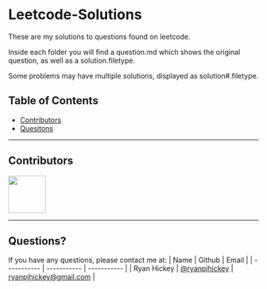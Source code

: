 # Leetcode-Solutions

These are my solutions to questions found on leetcode. 

Inside each folder you will find a question.md which shows the original question, as well as a solution.filetype.

Some problems may have multiple solutions, displayed as solution#.filetype.

## Table of Contents
- [Contributors](#Contributors)
- [Quesitons](#Questions)

---

## Contributors

[<img src="https://avatars.githubusercontent.com/u/108383347?v=4.png" width="75" height="75">](https://github.com/ryanpjhickey)

---

## Questions?

If you have any questions, please contact me at:
| Name | Github | Email |
| ----------- | ----------- | ----------- |
| Ryan Hickey | [@ryanpjhickey](https://github.com/ryanpjhickey) | ryanpjhickey@gmail.com |
